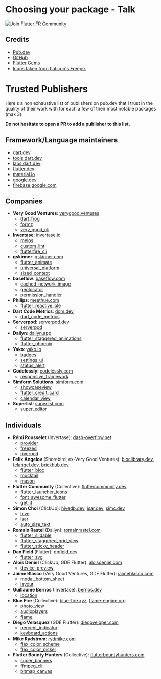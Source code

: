 # Choosing your package - Talk

[![Join Flutter FR Community](https://dcbadge.vercel.app/api/server/BCqyRcQ2ns?style=flat)](https://discord.gg/BCqyRcQ2ns)

## Credits

* [Pub.dev](https://pub.dev)
* [GitHub](https://github.com)
* [Flutter Gems](https://fluttergems.dev)
* [Icons taken from flaticon's Freepik](https://www.flaticon.com/authors/freepik)

# Trusted Publishers

Here's a non exhaustive list of publishers on pub.dev that I trust in the quality of their work with for each a few of their most notable packages (max 3).

**Do not hesitate to open a PR to add a publisher to this list.**

## Framework/Language maintainers

* [dart.dev](https://pub.dev/publishers/dart.dev/packages)
* [tools.dart.dev](https://pub.dev/publishers/tools.dart.dev/packages)
* [labs.dart.dev](https://pub.dev/publishers/labs.dart.dev/packages)
* [flutter.dev](https://pub.dev/publishers/flutter.dev/packages)
* [material.io](https://pub.dev/publishers/material.io/packages)
* [google.dev](https://pub.dev/publishers/google.dev/packages)
* [firebase.google.com](https://pub.dev/publishers/firebase.google.com/packages)

## Companies

* **Very Good Ventures**: [verygood.ventures](https://pub.dev/publishers/verygood.ventures/packages)
    * [dart_frog](https://pub.dev/packages/dart_frog)
    * [formz](https://pub.dev/packages/formz)
    * [very_good_cli](https://pub.dev/packages/very_good_cli)
* **Invertase**: [invertase.io](https://pub.dev/publishers/invertase.io/packages)
    * [melos](https://pub.dev/packages/melos)
    * [custom_lint](https://pub.dev/packages/custom_lint)
    * [flutterfire_cli](https://pub.dev/packages/flutterfire_cli)
* **gskinner**: [gskinner.com](https://pub.dev/publishers/gskinner.com/packages)
    * [flutter_animate](https://pub.dev/packages/flutter_animate)
    * [universal_platform](https://pub.dev/packages/universal_platform)
    * [sized_context](https://pub.dev/packages/sized_context)
* **baseflow**: [baseflow.com](https://pub.dev/publishers/baseflow.com/packages)
    * [cached_network_image](https://pub.dev/packages/cached_network_image)
    * [geolocator](https://pub.dev/packages/geolocator)
    * [permission_handler](https://pub.dev/packages/permission_handler)
* **Philips**: [meethue.com](https://pub.dev/publishers/meethue.com/packages)
    * [flutter_reactive_ble](https://pub.dev/packages/flutter_reactive_ble)
* **Dart Code Metrics**: [dcm.dev](https://pub.dev/publishers/dcm.dev/packages)
    * [dart_code_metrics](https://pub.dev/packages/dart_code_metrics)
* **Serverpod**: [serverpod.dev](https://pub.dev/publishers/serverpod.dev/packages)
    * [serverpod](https://pub.dev/packages/serverpod)
* **Dailyn**: [dailyn.app](https://pub.dev/publishers/dailyn.app/packages)
    * [flutter_staggered_animations](https://pub.dev/packages/flutter_staggered_animations)
    * [flutter_phoenix](https://pub.dev/packages/flutter_phoenix)
* **Yako**: [yako.io](https://pub.dev/publishers/yako.io/packages)
    * [badges](https://pub.dev/packages/badges)
    * [settings_ui](https://pub.dev/packages/settings_ui)
    * [status_alert](https://pub.dev/packages/status_alert)
* **Codelessly**: [codelessly.com](https://pub.dev/publishers/codelessly.com/packages)
    * [responsive_framework](https://pub.dev/packages/responsive_framework)
* **Simform Solutions**: [simform.com](https://pub.dev/publishers/simform.com/packages)
    * [showcaseview](https://pub.dev/packages/showcaseview)
    * [flutter_credit_card](https://pub.dev/packages/flutter_credit_card)
    * [calendar_view](https://pub.dev/packages/calendar_view)
* **Superlist**: [superlist.com](https://pub.dev/publishers/superlist.com/packages)
    * [super_editor](https://pub.dev/packages/super_editor)

## Individuals

* **Rémi Rousselet** (Invertase): [dash-overflow.net](https://pub.dev/publishers/dash-overflow.net/packages)
    * [provider](https://pub.dev/packages/provider)
    * [freezed](https://pub.dev/packages/freezed)
    * [riverpod](https://pub.dev/packages/riverpod)
* **Felix Angelov** (Shorebird, ex-Very Good Ventures): [bloclibrary.dev](https://pub.dev/publishers/bloclibrary.dev/packages), [felangel.dev](https://pub.dev/publishers/felangel.dev/packages), [brickhub.dev](https://pub.dev/publishers/brickhub.dev/packages)
    * [flutter_bloc](https://pub.dev/packages/flutter_bloc)
    * [mocktail](https://pub.dev/packages/mocktail)
    * [mason](https://pub.dev/packages/mason)
* **Flutter Community** (Collective): [fluttercommunity.dev](https://pub.dev/publishers/fluttercommunity.dev/packages)
    * [flutter_launcher_icons](https://pub.dev/packages/flutter_launcher_icons)
    * [font_awesome_flutter](https://pub.dev/packages/font_awesome_flutter)
    * [get_it](https://pub.dev/packages/get_it)
* **Simon Choi** (ClickUp): [hivedb.dev](https://pub.dev/publishers/hivedb.dev/packages), [isar.dev](https://pub.dev/publishers/isar.dev/packages), [simc.dev](https://pub.dev/publishers/simc.dev/packages)
    * [hive](https://pub.dev/packages/hive)
    * [isar](https://pub.dev/packages/isar)
    * [auto_size_text](https://pub.dev/packages/auto_size_text)
* **Romain Rastel** (Dailyn): [romainrastel.com](https://pub.dev/publishers/romainrastel.com/packages)
    * [flutter_slidable](https://pub.dev/packages/flutter_slidable)
    * [flutter_staggered_grid_view](https://pub.dev/packages/flutter_staggered_grid_view)
    * [flutter_sticky_header](https://pub.dev/packages/flutter_sticky_header)
* **Dan Field** (Flutter): [dnfield.dev](https://pub.dev/publishers/dnfield.dev/packages)
    * [flutter_svg](https://pub.dev/packages/flutter_svg)
* **Aloïs Deniel** (ClickUp, GDE Flutter): [aloisdeniel.com](https://pub.dev/publishers/aloisdeniel.com/packages)
    * [device_preview](https://pub.dev/packages/device_preview)
* **Jaime Blasco** (Very Good Ventures, GDE Flutter): [jaimeblasco.com](https://pub.dev/publishers/jaimeblasco.com/packages)
    * [modal_bottom_sheet](https://pub.dev/packages/modal_bottom_sheet)
    * [layout](https://pub.dev/packages/layout)
* **Guillaume Bernos** (Invertase): [bernos.dev](https://pub.dev/publishers/bernos.dev/packages)
    * [location](https://pub.dev/packages/location)
* **Blue Fire** (Collective): [blue-fire.xyz](https://pub.dev/publishers/blue-fire.xyz/packages), [flame-engine.org](https://pub.dev/publishers/flame-engine.org/packages)
    * [photo_view](https://pub.dev/packages/photo_view)
    * [audioplayers](https://pub.dev/packages/audioplayers)
    * [flame](https://pub.dev/packages/flame)
* **Diego Velasquez** (GDE Flutter): [diegoveloper.com](https://pub.dev/publishers/diegoveloper.com/packages)
    * [percent_indicator](https://pub.dev/packages/percent_indicator)
    * [keyboard_actions](https://pub.dev/packages/keyboard_actions)
* **Mike Rydstrom**: [rydmike.com](https://pub.dev/publishers/rydmike.com/packages)
    * [flex_color_scheme](https://pub.dev/packages/flex_color_scheme)
    * [flex_color_picker](https://pub.dev/packages/flex_color_picker)
* **Flutter Bounty Hunters** (Collective): [flutterbountyhunters.com](https://pub.dev/publishers/flutterbountyhunters.com/packages)
    * [super_banners](https://pub.dev/packages/super_banners)
    * [ffmpeg_cli](https://pub.dev/packages/ffmpeg_cli)
    * [bitmap_canvas](https://pub.dev/packages/bitmap_canvas)